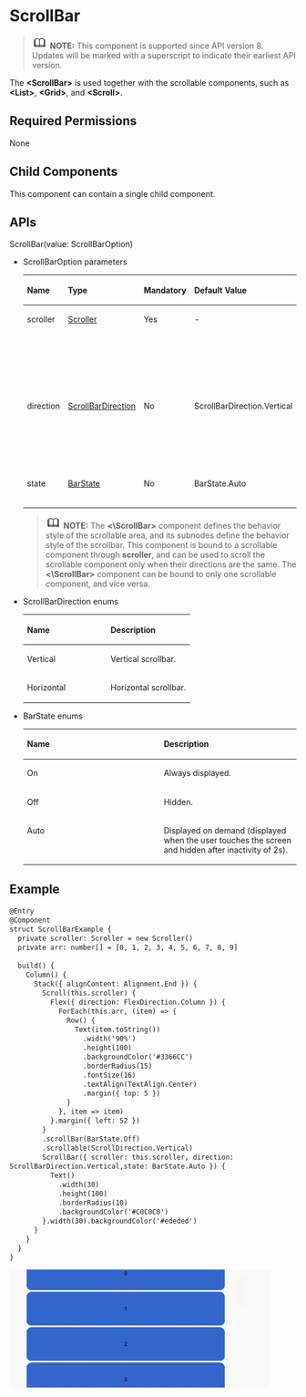 # ScrollBar<a name="EN-US_TOPIC_0000001237715099"></a>

>![](../../public_sys-resources/icon-note.gif) **NOTE:** 
>This component is supported since API version 8. Updates will be marked with a superscript to indicate their earliest API version.

The  **<ScrollBar\>**  is used together with the scrollable components, such as  **<List\>**,  **<Grid\>**, and  **<Scroll\>**.

## Required Permissions<a name="section9776134617382"></a>

None

## Child Components<a name="section6691716153919"></a>

This component can contain a single child component.

## APIs<a name="section5475917144111"></a>

ScrollBar\(value: ScrollBarOption\)

-   ScrollBarOption parameters

    <a name="table73451359132513"></a>
    <table><thead align="left"><tr id="row1634505910257"><th class="cellrowborder" valign="top" width="19.37%" id="mcps1.1.6.1.1"><p id="p23451592254"><a name="p23451592254"></a><a name="p23451592254"></a>Name</p>
    </th>
    <th class="cellrowborder" valign="top" width="20.630000000000003%" id="mcps1.1.6.1.2"><p id="p734515911252"><a name="p734515911252"></a><a name="p734515911252"></a>Type</p>
    </th>
    <th class="cellrowborder" valign="top" width="20%" id="mcps1.1.6.1.3"><p id="p163451159192516"><a name="p163451159192516"></a><a name="p163451159192516"></a>Mandatory</p>
    </th>
    <th class="cellrowborder" valign="top" width="20%" id="mcps1.1.6.1.4"><p id="p173451059122512"><a name="p173451059122512"></a><a name="p173451059122512"></a>Default Value</p>
    </th>
    <th class="cellrowborder" valign="top" width="20%" id="mcps1.1.6.1.5"><p id="p5345115916257"><a name="p5345115916257"></a><a name="p5345115916257"></a>Description</p>
    </th>
    </tr>
    </thead>
    <tbody><tr id="row8345659182519"><td class="cellrowborder" valign="top" width="19.37%" headers="mcps1.1.6.1.1 "><p id="p234525962510"><a name="p234525962510"></a><a name="p234525962510"></a>scroller</p>
    </td>
    <td class="cellrowborder" valign="top" width="20.630000000000003%" headers="mcps1.1.6.1.2 "><p id="p17345195982518"><a name="p17345195982518"></a><a name="p17345195982518"></a><a href="ts-container-scroll.md#section123902548458">Scroller</a></p>
    </td>
    <td class="cellrowborder" valign="top" width="20%" headers="mcps1.1.6.1.3 "><p id="p12345459132516"><a name="p12345459132516"></a><a name="p12345459132516"></a>Yes</p>
    </td>
    <td class="cellrowborder" valign="top" width="20%" headers="mcps1.1.6.1.4 "><p id="p1034535962512"><a name="p1034535962512"></a><a name="p1034535962512"></a>-</p>
    </td>
    <td class="cellrowborder" valign="top" width="20%" headers="mcps1.1.6.1.5 "><p id="p16346159142520"><a name="p16346159142520"></a><a name="p16346159142520"></a>Scrollable component controller, which can be bound to scrollable components.</p>
    </td>
    </tr>
    <tr id="row63461259122513"><td class="cellrowborder" valign="top" width="19.37%" headers="mcps1.1.6.1.1 "><p id="p143464598252"><a name="p143464598252"></a><a name="p143464598252"></a>direction</p>
    </td>
    <td class="cellrowborder" valign="top" width="20.630000000000003%" headers="mcps1.1.6.1.2 "><p id="p1134675913258"><a name="p1134675913258"></a><a name="p1134675913258"></a><a href="#li3339655172412">ScrollBarDirection</a></p>
    </td>
    <td class="cellrowborder" valign="top" width="20%" headers="mcps1.1.6.1.3 "><p id="p1434612597250"><a name="p1434612597250"></a><a name="p1434612597250"></a>No</p>
    </td>
    <td class="cellrowborder" valign="top" width="20%" headers="mcps1.1.6.1.4 "><p id="p63467599258"><a name="p63467599258"></a><a name="p63467599258"></a>ScrollBarDirection.Vertical</p>
    </td>
    <td class="cellrowborder" valign="top" width="20%" headers="mcps1.1.6.1.5 "><p id="p1634635992511"><a name="p1634635992511"></a><a name="p1634635992511"></a>Scrollbar direction in which scrollable components scroll.</p>
    </td>
    </tr>
    <tr id="row1634619594257"><td class="cellrowborder" valign="top" width="19.37%" headers="mcps1.1.6.1.1 "><p id="p1734617591250"><a name="p1734617591250"></a><a name="p1734617591250"></a>state</p>
    </td>
    <td class="cellrowborder" valign="top" width="20.630000000000003%" headers="mcps1.1.6.1.2 "><p id="p1334665915258"><a name="p1334665915258"></a><a name="p1334665915258"></a><a href="#li719411322578">BarState</a></p>
    </td>
    <td class="cellrowborder" valign="top" width="20%" headers="mcps1.1.6.1.3 "><p id="p43460595258"><a name="p43460595258"></a><a name="p43460595258"></a>No</p>
    </td>
    <td class="cellrowborder" valign="top" width="20%" headers="mcps1.1.6.1.4 "><p id="p1434645912256"><a name="p1434645912256"></a><a name="p1434645912256"></a>BarState.Auto</p>
    </td>
    <td class="cellrowborder" valign="top" width="20%" headers="mcps1.1.6.1.5 "><p id="p17346135918258"><a name="p17346135918258"></a><a name="p17346135918258"></a>Scroll bar status.</p>
    </td>
    </tr>
    </tbody>
    </table>

    >![](../../public_sys-resources/icon-note.gif) **NOTE:** 
    >The **<\ScrollBar>** component defines the behavior style of the scrollable area, and its subnodes define the behavior style of the scrollbar.
    >This component is bound to a scrollable component through **scroller**, and can be used to scroll the scrollable component only when their directions are the same. The **<\ScrollBar>** component can be bound to only one scrollable component, and vice versa.

-   <a name="li3339655172412"></a>ScrollBarDirection enums

    <a name="table569213415287"></a>
    <table><thead align="left"><tr id="row1269204182810"><th class="cellrowborder" valign="top" width="50%" id="mcps1.1.3.1.1"><p id="p669210414285"><a name="p669210414285"></a><a name="p669210414285"></a>Name</p>
    </th>
    <th class="cellrowborder" valign="top" width="50%" id="mcps1.1.3.1.2"><p id="p1869264172811"><a name="p1869264172811"></a><a name="p1869264172811"></a>Description</p>
    </th>
    </tr>
    </thead>
    <tbody><tr id="row126921241112810"><td class="cellrowborder" valign="top" width="50%" headers="mcps1.1.3.1.1 "><p id="p669219411285"><a name="p669219411285"></a><a name="p669219411285"></a>Vertical</p>
    </td>
    <td class="cellrowborder" valign="top" width="50%" headers="mcps1.1.3.1.2 "><p id="p11692104112817"><a name="p11692104112817"></a><a name="p11692104112817"></a>Vertical scrollbar.</p>
    </td>
    </tr>
    <tr id="row469284113289"><td class="cellrowborder" valign="top" width="50%" headers="mcps1.1.3.1.1 "><p id="p06921941162810"><a name="p06921941162810"></a><a name="p06921941162810"></a>Horizontal</p>
    </td>
    <td class="cellrowborder" valign="top" width="50%" headers="mcps1.1.3.1.2 "><p id="p15692174115282"><a name="p15692174115282"></a><a name="p15692174115282"></a>Horizontal scrollbar.</p>
    </td>
    </tr>
    </tbody>
    </table>

-   <a name="li719411322578"></a>BarState enums

    <a name="table101946325573"></a>
    <table><thead align="left"><tr id="row819473218570"><th class="cellrowborder" valign="top" width="50%" id="mcps1.1.3.1.1"><p id="p7194332105717"><a name="p7194332105717"></a><a name="p7194332105717"></a>Name</p>
    </th>
    <th class="cellrowborder" valign="top" width="50%" id="mcps1.1.3.1.2"><p id="p1819493219573"><a name="p1819493219573"></a><a name="p1819493219573"></a>Description</p>
    </th>
    </tr>
    </thead>
    <tbody><tr id="row1719410328579"><td class="cellrowborder" valign="top" width="50%" headers="mcps1.1.3.1.1 "><p id="p51942327574"><a name="p51942327574"></a><a name="p51942327574"></a>On</p>
    </td>
    <td class="cellrowborder" valign="top" width="50%" headers="mcps1.1.3.1.2 "><p id="p1619411326571"><a name="p1619411326571"></a><a name="p1619411326571"></a>Always displayed.</p>
    </td>
    </tr>
    <tr id="row819416324577"><td class="cellrowborder" valign="top" width="50%" headers="mcps1.1.3.1.1 "><p id="p12195143275714"><a name="p12195143275714"></a><a name="p12195143275714"></a>Off</p>
    </td>
    <td class="cellrowborder" valign="top" width="50%" headers="mcps1.1.3.1.2 "><p id="p10195133213579"><a name="p10195133213579"></a><a name="p10195133213579"></a>Hidden.</p>
    </td>
    </tr>
    <tr id="row19251320581"><td class="cellrowborder" valign="top" width="50%" headers="mcps1.1.3.1.1 "><p id="p1292101315815"><a name="p1292101315815"></a><a name="p1292101315815"></a>Auto</p>
    </td>
    <td class="cellrowborder" valign="top" width="50%" headers="mcps1.1.3.1.2 "><p id="p1692101325817"><a name="p1692101325817"></a><a name="p1692101325817"></a>Displayed on demand (displayed when the user touches the screen and hidden after inactivity of 2s).</p>
    </td>
    </tr>
    </tbody>
    </table>


## Example<a name="section12159163318014"></a>

```
@Entry
@Component
struct ScrollBarExample {
  private scroller: Scroller = new Scroller()
  private arr: number[] = [0, 1, 2, 3, 4, 5, 6, 7, 8, 9]

  build() {
    Column() {
      Stack({ alignContent: Alignment.End }) {
        Scroll(this.scroller) {
          Flex({ direction: FlexDirection.Column }) {
            ForEach(this.arr, (item) => {
              Row() {
                Text(item.toString())
                  .width('90%')
                  .height(100)
                  .backgroundColor('#3366CC')
                  .borderRadius(15)
                  .fontSize(16)
                  .textAlign(TextAlign.Center)
                  .margin({ top: 5 })
              }
            }, item => item)
          }.margin({ left: 52 })
        }
        .scrollBar(BarState.Off)
        .scrollable(ScrollDirection.Vertical)
        ScrollBar({ scroller: this.scroller, direction: ScrollBarDirection.Vertical,state: BarState.Auto }) {
          Text()
            .width(30)
            .height(100)
            .borderRadius(10)
            .backgroundColor('#C0C0C0')
        }.width(30).backgroundColor('#ededed')
      }
    }
  }
}
```

![](figures/f.gif)

